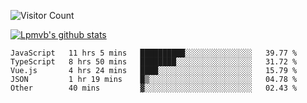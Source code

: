 ![Visitor Count](https://profile-counter.glitch.me/Lpmvb/count.svg)

[![Lpmvb's github stats](https://github-readme-stats.vercel.app/api?username=lpmvb&show_icons=true&title_color=fff&icon_color=79ff97&text_color=9f9f9f&bg_color=151515)](https://github.com/anuraghazra/github-readme-stats)

<!--
Here are some ideas to get you started:

- 🔭 I’m currently working on ...
- 🌱 I’m currently learning ...
- 👯 I’m looking to collaborate on ...
- 🤔 I’m looking for help with ...
- 💬 Ask me about ...
- 📫 How to reach me: ...
- 😄 Pronouns: ...
- ⚡ Fun fact: ...
-->

<!--START_SECTION:waka-->

```text
JavaScript   11 hrs 5 mins   ██████████░░░░░░░░░░░░░░░   39.77 %
TypeScript   8 hrs 50 mins   ████████░░░░░░░░░░░░░░░░░   31.72 %
Vue.js       4 hrs 24 mins   ████░░░░░░░░░░░░░░░░░░░░░   15.79 %
JSON         1 hr 19 mins    █▒░░░░░░░░░░░░░░░░░░░░░░░   04.78 %
Other        40 mins         ▓░░░░░░░░░░░░░░░░░░░░░░░░   02.43 %
```

<!--END_SECTION:waka-->

